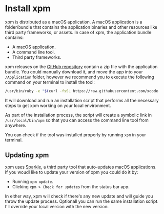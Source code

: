 # Install xpm

xpm is distributed as a macOS application. A macOS application is a folder/bundle that contains the application binaries and other resources like third party frameworks, or assets. In case of xpm, the application bundle contains:

* A macOS application.
* A command line tool.
* Third party frameworks.

xpm releases on the [GitHub repository](https://github.com/xcode-project-manager/xpm) contain a zip file with the application bundle. You could manually download it, and move the app into your `/Application` folder, however we recommend you to execute the following command on your terminal to install the tool:

```bash
/usr/bin/ruby -e "$(curl -fsSL https://raw.githubusercontent.com/xcode-project-manager/xpm/master/scripts/install)"
```

It will download and run an installation script that performs all the necessary steps to get xpm working on your local environment.

As part of the installation process, the script will create a symbolic link in `/usr/local/bin/xpm` so that you can access the command line tool from anywhere.

You can check if the tool was installed properly by running `xpm` in your terminal.

## Updating xpm

xpm uses [Sparkle](https://sparkle-project.org/), a third party tool that auto-updates macOS applications. If you woudl like to update your version of xpm you could do it by:

* Running `xpm update`.
* Clicking `xpm > Check for updates` from the status bar app.

In either way, xpm will check if there's any new update and will guide you throw the update process. Optionall you can run the same installation script. I'll override your local version with the new version.
